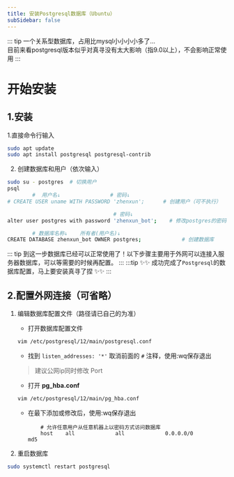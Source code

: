 ```yaml
---
title: 安装Postgresql数据库（Ubuntu）
subSidebar: false
---
```



::: tip
一个关系型数据库，占用比mysql小小小小多了...  
目前来看postgresql版本似乎对真寻没有太大影响（指9.0以上），不会影响正常使用
:::

开始安装
===

1.安装
---

1.直接命令行输入

```bash
sudo apt update
sudo apt install postgresql postgresql-contrib
```

2. 创建数据库和用户（依次输入）

```bash
sudo su - postgres  # 切换用户
psql
        #  用户名↓                # 密码↓
# CREATE USER uname WITH PASSWORD 'zhenxun';      # 创建用户（可不执行）

                                  # 密码↓
alter user postgres with password 'zhenxun_bot';    # 修改postgres的密码

        # 数据库名称↓    所有者(用户名)↓
CREATE DATABASE zhenxun_bot OWNER postgres;             # 创建数据库
```

::: tip
 到这一步数据库已经可以正常使用了！以下步骤主要用于外网可以连接入服务器数据库，可以等需要的时候再配置。
:::
:::tip
✨✨ 成功完成了`Postgresql`的数据库配置，马上要安装真寻了捏 ✨✨
:::

2.配置外网连接（可省略）
---

1. 编辑数据库配置文件（路径请已自己的为准）

    * 打开数据库配置文件

    ```bash
    vim /etc/postgresql/12/main/postgresql.conf
    ```

    * 找到 `listen_addresses: '*'` 取消前面的 `#` 注释，使用:wq保存退出
    > 建议公网ip同时修改 Port
    * 打开 **pg_hba.conf**

    ```bash
    vim /etc/postgresql/12/main/pg_hba.conf
    ```

    * 在最下添加或修改后，使用:wq保存退出

        ```
            # 允许任意用户从任意机器上以密码方式访问数据库
            host    all             all             0.0.0.0/0               md5
        ```

2. 重启数据库

```bash
sudo systemctl restart postgresql
```
